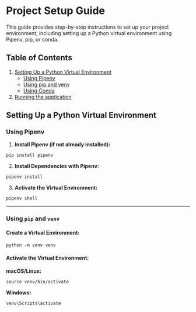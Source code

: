 # Project Setup Guide

This guide provides step-by-step instructions to set up your project environment, including setting up a Python virtual environment using Pipenv, pip, or conda.

## Table of Contents

1. [Setting Up a Python Virtual Environment](#setting-up-a-python-virtual-environment)
   - [Using Pipenv](#using-pipenv)
   - [Using pip and venv](#using-pip-and-venv)
   - [Using Conda](#using-conda)
2. [Running the application](#project-phases-and-python-commands)


## Setting Up a Python Virtual Environment

### Using Pipenv
1. **Install Pipenv (if not already installed):**  
```
pip install pipenv
```
2. **Install Dependencies with Pipenv:** 

```
pipenv install
```

3. **Activate the Virtual Environment:** 

```
pipenv shell
```

---

### Using `pip` and `venv`
#### Create a Virtual Environment:
```
python -m venv venv
```

#### Activate the Virtual Environment:
**macOS/Linux:**
```
source venv/bin/activate
```

**Windows:**
```
venv\Scripts\activate
```
